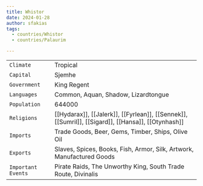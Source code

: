 ```yaml
---
title: Whistor
date: 2024-01-28
author: sfakias
tags:
  - countries/Whistor
  - countries/Palaurim

---
```

| | |
| --- | --- |
| `Climate` | Tropical |
| `Capital` | Sjemhe |
| `Government` | King Regent |
| `Languages` | Common, Aquan, Shadow, Lizardtongue |
| `Population` | 644000 |
| `Religions` | [[Hydarax]], [[Jalerk]], [[Fyrlean]], [[Sennek]], [[Sumril]], [[Sigard]], [[Hansa]], [[Otynhash]] |
| `Imports` | Trade Goods, Beer, Gems, Timber, Ships, Olive Oil |
| `Exports` | Slaves, Spices, Books, Fish, Armor, Silk, Artwork, Manufactured Goods |
| `Important Events` | Pirate Raids, The Unworthy King, South Trade Route, Divinalis |
